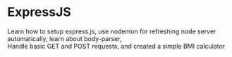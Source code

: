 # ExpressJS
Learn how to setup express.js, use nodemon for refreshing node server automatically, learn about body-parser,  
Handle basic GET and POST requests,
and created a simple BMI calculator
